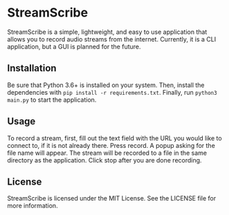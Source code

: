 # StreamScribe

StreamScribe is a simple, lightweight, and easy to use application that allows you to record audio streams from the internet.  Currently, it is a CLI application, but a GUI is planned for the future.

## Installation
Be sure that Python 3.6+ is installed on your system.  Then, install the dependencies with `pip install -r requirements.txt`.  Finally, run `python3 main.py` to start the application.

## Usage
To record a stream, first, fill out the text field with the URL you would like to connect to, if it is not already there.  Press record.  A popup asking for the file name will appear.  The stream will be recorded to a file in the same directory as the application.  Click stop after you are done recording.

## License
StreamScribe is licensed under the MIT License.  See the LICENSE file for more information.
